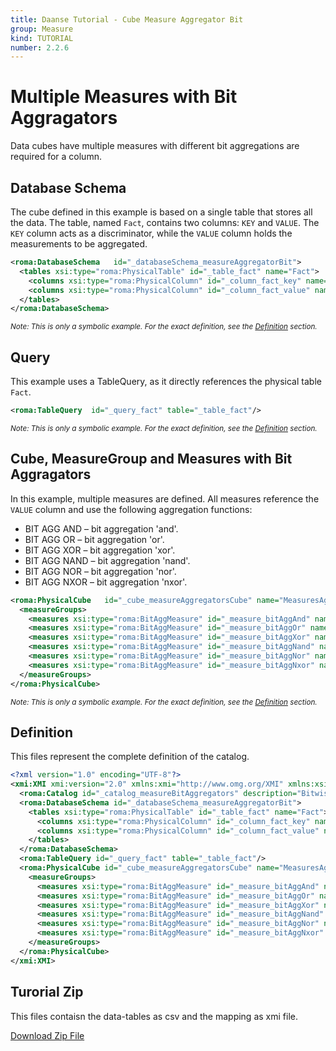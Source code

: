 ```yaml
---
title: Daanse Tutorial - Cube Measure Aggregator Bit
group: Measure
kind: TUTORIAL
number: 2.2.6
---
```

# Multiple Measures with Bit Aggragators

Data cubes have multiple measures with different bit aggregations are required for a column.


## Database Schema

The cube defined in this example is based on a single table that stores all the data. The table, named `Fact`, contains two columns: `KEY` and `VALUE`. The `KEY` column acts as a discriminator, while the `VALUE` column holds the measurements to be aggregated.


```xml
<roma:DatabaseSchema   id="_databaseSchema_measureAggregatorBit">
  <tables xsi:type="roma:PhysicalTable" id="_table_fact" name="Fact">
    <columns xsi:type="roma:PhysicalColumn" id="_column_fact_key" name="KEY"/>
    <columns xsi:type="roma:PhysicalColumn" id="_column_fact_value" name="VALUE" type="Integer"/>
  </tables>
</roma:DatabaseSchema>

```
*<small>Note: This is only a symbolic example. For the exact definition, see the [Definition](#definition) section.</small>*
## Query

This example uses a TableQuery, as it directly references the physical table `Fact`.


```xml
<roma:TableQuery  id="_query_fact" table="_table_fact"/>

```
*<small>Note: This is only a symbolic example. For the exact definition, see the [Definition](#definition) section.</small>*
## Cube, MeasureGroup and Measures with Bit Aggragators

In this example, multiple measures are defined. All measures reference the `VALUE` column and use the following aggregation functions:
- BIT AGG AND – bit aggregation 'and'.
- BIT AGG OR  – bit aggregation 'or'.
- BIT AGG XOR  – bit aggregation 'xor'.
- BIT AGG NAND – bit aggregation 'nand'.
- BIT AGG NOR  – bit aggregation 'nor'.
- BIT AGG NXOR  – bit aggregation 'nxor'.


```xml
<roma:PhysicalCube   id="_cube_measureAggregatorsCube" name="MeasuresAggregatorsCube" query="_query_fact">
  <measureGroups>
    <measures xsi:type="roma:BitAggMeasure" id="_measure_bitAggAnd" name="BitAgg AND" column="_column_fact_value"/>
    <measures xsi:type="roma:BitAggMeasure" id="_measure_bitAggOr" name="BitAgg OR" column="_column_fact_value" aggType="or"/>
    <measures xsi:type="roma:BitAggMeasure" id="_measure_bitAggXor" name="BitAgg XOR" column="_column_fact_value" aggType="xor"/>
    <measures xsi:type="roma:BitAggMeasure" id="_measure_bitAggNand" name="BitAgg NAND" column="_column_fact_value" not="true"/>
    <measures xsi:type="roma:BitAggMeasure" id="_measure_bitAggNor" name="BitAgg NOR" column="_column_fact_value" aggType="or" not="true"/>
    <measures xsi:type="roma:BitAggMeasure" id="_measure_bitAggNxor" name="BitAgg NXOR" column="_column_fact_value" aggType="xor" not="true"/>
  </measureGroups>
</roma:PhysicalCube>

```
*<small>Note: This is only a symbolic example. For the exact definition, see the [Definition](#definition) section.</small>*

## Definition

This files represent the complete definition of the catalog.

```xml
<?xml version="1.0" encoding="UTF-8"?>
<xmi:XMI xmi:version="2.0" xmlns:xmi="http://www.omg.org/XMI" xmlns:xsi="http://www.w3.org/2001/XMLSchema-instance" xmlns:roma="https://www.daanse.org/spec/org.eclipse.daanse.rolap.mapping">
  <roma:Catalog id="_catalog_measureBitAggregators" description="Bitwise aggregation functions" name="Daanse Tutorial - Cube Measure Aggregator Bit" cubes="_cube_measureAggregatorsCube" dbschemas="_databaseSchema_measureAggregatorBit"/>
  <roma:DatabaseSchema id="_databaseSchema_measureAggregatorBit">
    <tables xsi:type="roma:PhysicalTable" id="_table_fact" name="Fact">
      <columns xsi:type="roma:PhysicalColumn" id="_column_fact_key" name="KEY"/>
      <columns xsi:type="roma:PhysicalColumn" id="_column_fact_value" name="VALUE" type="Integer"/>
    </tables>
  </roma:DatabaseSchema>
  <roma:TableQuery id="_query_fact" table="_table_fact"/>
  <roma:PhysicalCube id="_cube_measureAggregatorsCube" name="MeasuresAggregatorsCube" query="_query_fact">
    <measureGroups>
      <measures xsi:type="roma:BitAggMeasure" id="_measure_bitAggAnd" name="BitAgg AND" column="_column_fact_value"/>
      <measures xsi:type="roma:BitAggMeasure" id="_measure_bitAggOr" name="BitAgg OR" column="_column_fact_value" aggType="or"/>
      <measures xsi:type="roma:BitAggMeasure" id="_measure_bitAggXor" name="BitAgg XOR" column="_column_fact_value" aggType="xor"/>
      <measures xsi:type="roma:BitAggMeasure" id="_measure_bitAggNand" name="BitAgg NAND" column="_column_fact_value" not="true"/>
      <measures xsi:type="roma:BitAggMeasure" id="_measure_bitAggNor" name="BitAgg NOR" column="_column_fact_value" aggType="or" not="true"/>
      <measures xsi:type="roma:BitAggMeasure" id="_measure_bitAggNxor" name="BitAgg NXOR" column="_column_fact_value" aggType="xor" not="true"/>
    </measureGroups>
  </roma:PhysicalCube>
</xmi:XMI>

```



## Turorial Zip
This files contaisn the data-tables as csv and the mapping as xmi file.

<a href="./zip/tutorial.cube.measure.aggregator.bit.zip" download>Download Zip File</a>
